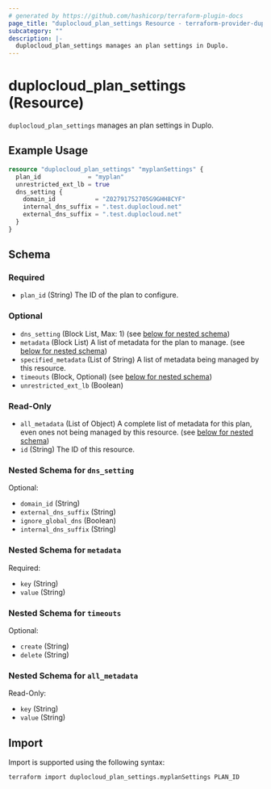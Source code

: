 ```yaml
---
# generated by https://github.com/hashicorp/terraform-plugin-docs
page_title: "duplocloud_plan_settings Resource - terraform-provider-duplocloud"
subcategory: ""
description: |-
  duplocloud_plan_settings manages an plan settings in Duplo.
---
```


# duplocloud_plan_settings (Resource)

`duplocloud_plan_settings` manages an plan settings in Duplo.

## Example Usage

```terraform
resource "duplocloud_plan_settings" "myplanSettings" {
  plan_id             = "myplan"
  unrestricted_ext_lb = true
  dns_setting {
    domain_id           = "Z02791752705G9GHH8CYF"
    internal_dns_suffix = ".test.duplocloud.net"
    external_dns_suffix = ".test.duplocloud.net"
  }
}
```

<!-- schema generated by tfplugindocs -->
## Schema

### Required

- `plan_id` (String) The ID of the plan to configure.

### Optional

- `dns_setting` (Block List, Max: 1) (see [below for nested schema](#nestedblock--dns_setting))
- `metadata` (Block List) A list of metadata for the plan to manage. (see [below for nested schema](#nestedblock--metadata))
- `specified_metadata` (List of String) A list of metadata being managed by this resource.
- `timeouts` (Block, Optional) (see [below for nested schema](#nestedblock--timeouts))
- `unrestricted_ext_lb` (Boolean)

### Read-Only

- `all_metadata` (List of Object) A complete list of metadata for this plan, even ones not being managed by this resource. (see [below for nested schema](#nestedatt--all_metadata))
- `id` (String) The ID of this resource.

<a id="nestedblock--dns_setting"></a>
### Nested Schema for `dns_setting`

Optional:

- `domain_id` (String)
- `external_dns_suffix` (String)
- `ignore_global_dns` (Boolean)
- `internal_dns_suffix` (String)


<a id="nestedblock--metadata"></a>
### Nested Schema for `metadata`

Required:

- `key` (String)
- `value` (String)


<a id="nestedblock--timeouts"></a>
### Nested Schema for `timeouts`

Optional:

- `create` (String)
- `delete` (String)


<a id="nestedatt--all_metadata"></a>
### Nested Schema for `all_metadata`

Read-Only:

- `key` (String)
- `value` (String)

## Import

Import is supported using the following syntax:

```shell
terraform import duplocloud_plan_settings.myplanSettings PLAN_ID
```

